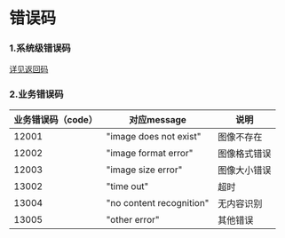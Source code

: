 # 错误码

### 1.系统级错误码 
[详见返回码](https://aidoc.jd.com/user/returncode.html)  
### 2.业务错误码

业务错误码（code）|对应message|说明
------|------|------
12001|"image does not exist"|图像不存在
12002|"image format error"|图像格式错误
12003|"image size error"|图像大小错误
13002|"time out"|超时
13004|"no content recognition"|无内容识别
13005|"other error"|其他错误